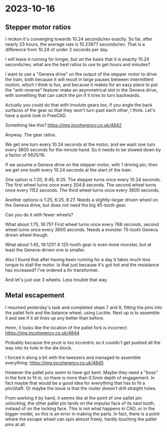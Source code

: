 # 2023-10-16

## Stepper motor ratios

I reckon it's converging towards 10.24 seconds/rev exactly.
So far, after nearly 23 hours, the average rate is 10.23977 seconds/rev.
That is a difference from 10.24 of under 2 seconds per day.

I will leave it running for longer, but on the basis that it is exactly 10.24 seconds/rev,
what are the best ratios to use to get hours and minutes?

I want to use a "Geneva drive" on the output of the stepper motor to drive the train,
both because it will result in large pauses between intermittent motion, which I think
is fun, and because it makes for an easy place to put the "anti-reverse" feature: make
an asymmetrical slot in the Geneva drive, with something that can catch the pin if it
tries to turn backwards.

Actually you could do that with Involute gears too, if you angle the back surfaces
of the gear so that they won't turn past each other, I think. Let's have a quick
look in FreeCAD.

Something like this? https://img.incoherency.co.uk/4842

Anyway. The gear ratios.

We get one turn every 10.24 seconds at the motor, and we want one turn every 3600 seconds
for the minute hand. So it needs to be slowed down by a factor of 5625/16.

If we assume a Geneva drive on the stepper motor, with 1 driving pin, then we get one *tooth*
every 10.24 seconds at the start of the train.

One option is 1:20, 8:45, 8:25. The stepper turns once every 10.24 seconds. The first
wheel turns once every 204.8 seconds. The second wheel turns once every 1152 seconds.
The third wheel turns once every 3600 seconds.

Another options is 1:25, 6:25, 8:27. Needs a slightly-larger driven wheel on the Geneva drive,
but does not need the big 45-tooth gear.

Can you do it with fewer wheels?

What about 1:75, 16:75? First wheel turns once every 768 seconds, second wheel turns once
every 3600 seconds. Needs a monster 75-tooth Geneva driven wheel though.

What about 1:45, 16:125? A 125-tooth gear is even more monster, but at least the Geneva-driven
one is smaller.

Also I found that after having been running for a day it takes much less torque to stall the motor.
Is that just because it's got hot and the resistance has increased? I've ordered a 6v transformer.

And let's just use 3 wheels. Less trouble that way.

## Metal escapement

I resumed yesterday's task and completed steps 7 and 8, fitting the pins into the pallet fork
and the balance wheel, using Loctite. Next up is to assemble it and see if it all lines up any better than before.

Hmm, it looks like the location of the pallet fork is incorrect: https://img.incoherency.co.uk/4844

Probably because the pivot is too eccentric so it couldn't get pushed all the way into its hole in the die block.

I forced it along a bit with the tweezers and managed to assemble everything: https://img.incoherency.co.uk/4845

However the pallet pins seem to have got bent. Maybe they need a "boss" in the fork to fit in, so there is more than
0.5mm depth of engagement. In fact maybe that would be a good idea for everything that has to fit a pin/shaft.
Or maybe the issue is that the router doesn't drill straight holes.

From working it by hand, it seems like at the point of one pallet pin unlocking, the other pallet pin
lands on the *impulse* face of its next tooth, instead of on the locking face. This is not what happens in CAD,
or in the bigger model, so this is an error in making the parts. In fact, there is a point where the escape wheel
can spin almost freely, hardly touching the pallet pins at all.
